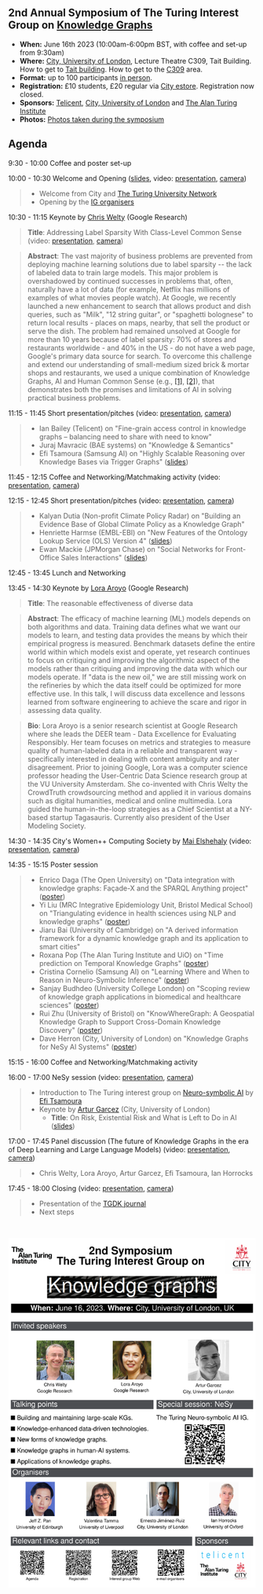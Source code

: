 ## 2nd Annual Symposium of The Turing Interest Group on [Knowledge Graphs](https://www.turing.ac.uk/research/interest-groups/knowledge-graphs)

- **When:** June 16th 2023 (10:00am-6:00pm BST, with coffee and set-up from 9:30am)
- **Where:** [City, University of London](https://www.city.ac.uk/), Lecture Theatre C309, Tait Building. How to get to [Tait building](https://goo.gl/maps/DkxQcdR5fSyuy1hy9). How to get to the [C309](https://bit.ly/symposium-video-getting-to-c309) area.
- **Format:** up to 100 participants <ins>in person</ins>. 
- **Registration:** £10 students, £20 regular via [City estore](https://estore.city.ac.uk/product-catalogue/conference-events/events/2nd-symposium-of-the-alan-turing-institute-interest-group-on-knowledge-graphs). Registration now closed.
- **Sponsors:** [Telicent](https://www.telicent.io/), [City, University of London](https://www.city.ac.uk/) and [The Alan Turing Institute](https://www.turing.ac.uk/)
- **Photos:** [Photos taken during the symposium](https://photos.app.goo.gl/LrU7G5mpwN4UpikJ7)
<!-- **Call for presentations and posters:** (now closed)
  - [Poster presentation and potential sponsorship from industry](https://forms.gle/8M8Je79aHuz9Abb48) (please reach for additional details).
  - [Poster presentation from academia](https://forms.gle/aYktpvP6CurTyzhMA).
-->
<!-- **Live-stream:** [access link](https://bit.ly/live-stream-turing-kg-2023) (questions via the slack channel).-->


## Agenda

9:30 - 10:00    Coffee and poster set-up

10:00 - 10:30   Welcome and Opening ([slides](), video: [presentation](), [camera]())
> - Welcome from City and [The Turing University Network](https://www.turing.ac.uk/turing-university-network)
> - Opening by the [IG organisers](https://www.turing.ac.uk/research/interest-groups/knowledge-graphs)

10:30 - 11:15   Keynote by [Chris Welty](https://research.google/people/104789/) (Google Research)

> **Title**:  Addressing Label Sparsity With Class-Level Common Sense (video: [presentation](), [camera]())
 
> **Abstract**: The vast majority of business problems are prevented from deploying machine learning solutions due to label sparsity -- the lack of labeled data to train large models.  This major problem is overshadowed by continued successes in problems that, often, naturally have a lot of data (for example, Netflix has millions of examples of what movies people watch).  At Google, we recently launched a new enhancement to search that allows product and dish queries, such as "Milk", "12 string guitar", or "spaghetti bolognese" to return local results - places on maps, nearby, that sell the product or serve the dish.  The problem had remained unsolved at Google for more than 10 years because of label sparsity: 70% of stores and restaurants worldwide - and 40% in the US - do not have a web page, Google's primary data source for search.  To overcome this challenge and extend our understanding of small-medium sized brick & mortar shops and restaurants, we used a unique combination of Knowledge Graphs, AI and Human Common Sense (e.g., [[1]](https://ojs.aaai.org/index.php/HCOMP/article/view/18947), [[2]](https://www.frontiersin.org/articles/10.3389/frai.2022.830299/full)), that demonstrates both the promises and limitations of AI in solving practical business problems.

11:15 - 11:45   Short presentation/pitches (video: [presentation](), [camera]())
> - Ian Bailey (Telicent) on "Fine-grain access control in knowledge graphs – balancing need to share with need to know"
> - Juraj Mavracic (BAE systems) on "Knowledge & Semantics"
> - Efi Tsamoura (Samsung AI) on "Highly Scalable Reasoning over Knowledge Bases via Trigger Graphs" ([slides]())

11:45 - 12:15 Coffee and Networking/Matchmaking activity (video: [presentation](), [camera]())

12:15 - 12:45   Short presentation/pitches (video: [presentation](), [camera]())
> - Kalyan Dutia (Non-profit Climate Policy Radar) on "Building an Evidence Base of Global Climate Policy as a Knowledge Graph"
> - Henriette Harmse (EMBL-EBI) on "New Features of the Ontology Lookup Service (OLS) Version 4" ([slides]())
> - Ewan Mackie (JPMorgan Chase) on "Social Networks for Front-Office Sales Interactions" ([slides]())

12:45 - 13:45   Lunch and Networking

13:45 - 14:30   Keynote by [Lora Aroyo](https://research.google/people/LoraAroyo/) (Google Research)

> **Title**:  The reasonable effectiveness of diverse data

> **Abstract**:  The efficacy of machine learning (ML) models depends on both algorithms and data. Training data defines what we want our models to learn, and testing data provides the means by which their empirical progress is measured. Benchmark datasets define the entire world within which models exist and operate, yet research continues to focus on critiquing and improving the algorithmic aspect of the models rather than critiquing and improving the data with which our models operate. If "data is the new oil," we are still missing work on the refineries by which the data itself could be optimized for more effective use. In this talk, I will discuss data excellence and lessons learned from software engineering to achieve the scare and rigor in assessing data quality. 

> **Bio**: Lora Aroyo is a senior research scientist at Google Research where she leads the DEER team - Data Excellence for Evaluating Responsibly. Her team focuses on metrics and strategies to measure quality of human-labeled data in a reliable and transparent way - specifically interested in dealing with content ambiguity and rater disagreement. Prior to joining Google, Lora was a computer science professor heading the User-Centric Data Science research group at the VU University Amsterdam. She co-invented with Chris Welty the CrowdTruth crowdsourcing method and applied it in various domains such as digital humanities, medical and online multimedia. Lora guided the human-in-the-loop strategies as a Chief Scientist at a NY-based startup Tagasauris. Currently also president of the User Modeling Society.


14:30 - 14:35	City's Women++ Computing Society by [Mai Elshehaly](http://www.invisai.com/mai/) (video: [presentation](), [camera]())

14:35 - 15:15 	Poster session
> - Enrico Daga (The Open University) on "Data integration with knowledge graphs: Façade-X and the SPARQL Anything project" ([poster](https://drive.google.com/file/d/1pvS1gJTE_l_sM2UK2aZFLUzXJ0zn6aAP/view?usp=drive_link))
> - Yi Liu (MRC Integrative Epidemiology Unit, Bristol Medical School) on "Triangulating evidence in health sciences using NLP and knowledge graphs" ([poster](https://drive.google.com/file/d/1MNjFTshVA6H7UFo3p_TFZzlleHAPAj0c/view?usp=drive_link))
> - Jiaru Bai (University of Cambridge) on "A derived information framework for a dynamic knowledge graph and its application to smart cities"
> - Roxana Pop (The Alan Turing Institute and UiO) on "Time prediction on Temporal Knowledge Graphs" ([poster](https://drive.google.com/file/d/1fiZggnwb_D03MxQyoK8cZ4PgI9lzT6nN/view?usp=drive_link))
> - Cristina Cornelio (Samsung AI) on "Learning Where and When to Reason in Neuro-Symbolic Inference" ([poster](https://drive.google.com/file/d/1_n0IwA64qlPwWT8iIeBYbpqaQviggoeY/view?usp=drive_link))
> - Sanjay Budhdeo (University College London) on "Scoping review of knowledge graph applications in biomedical and healthcare sciences" ([poster](https://drive.google.com/file/d/1I1SHUo0CWeGzK3u9HmMitQOEsaD3ngX8/view?usp=drive_link))
> - Rui Zhu (University of Bristol) on "KnowWhereGraph: A Geospatial Knowledge Graph to Support Cross-Domain Knowledge Discovery" ([poster](https://drive.google.com/file/d/1BbPasRaZbSu_e6n_HfHO4D5Pew9Dj28r/view?usp=drive_link))
> - Dave Herron (City, University of London) on "Knowledge Graphs for NeSy AI Systems" ([poster](https://drive.google.com/file/d/1gy7ME7Yfn6rNj1dulZ87bKbTDw2sllUP/view?usp=drive_link))

15:15 - 16:00  	Coffee and Networking/Matchmaking activity

16:00 - 17:00  	NeSy session (video: [presentation](), [camera]())
> - Introduction to The Turing interest group on [Neuro-symbolic AI](https://www.turing.ac.uk/research/interest-groups/neuro-symbolic-ai) by [Efi Tsamoura](https://www.turing.ac.uk/people/efthymia-tsamoura)
> - Keynote by [Artur Garcez](http://www.staff.city.ac.uk/~aag/) (City, University of London) 
> 	- **Title**: On Risk, Existential Risk and What is Left to Do in AI ([slides]())

17:00 - 17:45  	Panel discussion (The future of Knowledge Graphs in the era of Deep Learning and Large Language Models) (video: [presentation](), [camera]())
> - Chris Welty, Lora Aroyo, Artur Garcez, Efi Tsamoura, Ian Horrocks
	
17:45 - 18:00  	Closing (video: [presentation](), [camera]())
> - Presentation of the [TGDK journal](https://tgdk.org/)
> - Next steps






<br>
<p align="center">
<img src="https://raw.githubusercontent.com/turing-knowledge-graphs/meet-ups/main/poster-2nd-symposium-ig-kg.png" width="550" alt="Symposium">
</p>



